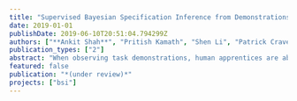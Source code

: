 ```yaml
---
title: "Supervised Bayesian Specification Inference from Demonstrations"
date: 2019-01-01
publishDate: 2019-06-10T20:51:04.794299Z
authors: ["**Ankit Shah**", "Pritish Kamath", "Shen Li", "Patrick Craven", "Kevin Landers", "Kevin Oden", "Julie Shah"]
publication_types: ["2"]
abstract: "When observing task demonstrations, human apprentices are able to identify whether a given task is executed correctly long before they gain expertise in actually performing that task. Prior research into learning from demonstrations (LfD) has failed to capture this notion of the acceptability of a task’s execution; meanwhile, temporal logics provide a flexible language for expressing task specifications. Inspired by this, we present Bayesian specification inference, a probabilistic model for inferring task specification as a temporal logic formula. We incorporate methods from probabilistic programming to define our priors, along with a domain-independent likelihood function to enable sampling-based inference. We demonstrate the efficacy of our model for inferring specifications, with over 90% similarity observed between the inferred specification and the ground truth -- both within a synthetic domain and during a real-world table setting task."
featured: false
publication: "*(under review)*"
projects: ["bsi"]
---
```

